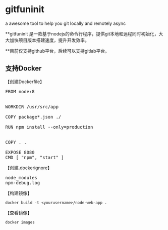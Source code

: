 # gitfuninit
a awesome tool to help you git locally and remotely async

**gitfuninit 是一款基于nodejs的命令行程序，提供git本地和远程同时初始化，大大加快项目版本搭建速度，提升开发效率。

**目前仅支持github平台，后续可以支持gitlab平台。

## 支持Docker

【创建Dockerfile】

<pre>
FROM node:8


WORKDIR /usr/src/app

COPY package*.json ./

RUN npm install --only=production


COPY . .

EXPOSE 8080
CMD [ "npm", "start" ]
</pre>
【创建.dockerignore】

<pre>node_modules
npm-debug.log</pre>

【构建镜像】

<code>docker build -t \<yourusername>/node-web-app .</code>

【查看镜像】

<code>docker images</code>
